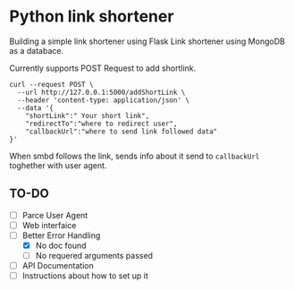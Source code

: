 # Python link shortener
Building a simple link shortener using Flask
Link shortener using MongoDB as a databace. 

Currently supports POST Request to add shortlink. 
```
curl --request POST \
  --url http://127.0.0.1:5000/addShortLink \
  --header 'content-type: application/json' \
  --data '{
	"shortLink":" Your short link",
	"redirectTo":"where to redirect user",
    "callbackUrl":"where to send link followed data"
}'
```
When smbd follows the link, sends info about it send to ```callbackUrl``` toghether with user agent.

## TO-DO
- [ ] Parce User Agent
- [ ] Web interfaice
- [ ] Better Error Handling
  - [x] No doc found
  - [ ] No requered arguments passed 
- [ ] API Documentation
- [ ] Instructions about how to set up it